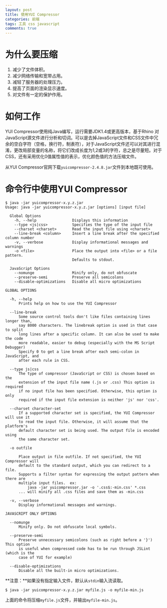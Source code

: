 ```yaml
---
layout: post
title: 使用YUI Compressor
categories: 前端
tags: 工具 css javascript
comments: true
---
```


# 为什么要压缩

1. 减少了文件体积。
2. 减少网络传输和宽带占用。
3. 减轻了服务器的处理压力。
4. 提高了页面的渲染显示速度。
5. 对文件有一定的保护作用。 

# 如何工作

YUI Compressor使用纯Java编写，运行需要JDK1.4或更高版本，基于Rhino 对JavaScript源文件进行分析和切词。可以是去掉JavaScript文件和CSS文件中冗余的空白字符（空格，换行符，制表符），对于JavaScript文件还可以对其进行混淆，更改局部变量的名称，将它们改成长度为1,2或3的字符，总之是尽量短。对于 CSS，还有采用优化0值属性值的表示，优化颜色值的方法压缩文件。

从YUI Compressor官网下载`yuicompressor-2.4.8.jar`文件到本地既可使用。

# 命令行中使用YUI Compressor

	$ java -jar yuicompressor-x.y.z.jar
	Usage: java -jar yuicompressor-x.y.z.jar [options] [input file]
	
	  Global Options
	    -h, --help                Displays this information
	    --type <js|css>           Specifies the type of the input file
	    --charset <charset>       Read the input file using <charset>
	    --line-break <column>     Insert a line break after the specified column number
	    -v, --verbose             Display informational messages and warnings
	    -o <file>                 Place the output into <file> or a file pattern.
	                              Defaults to stdout.
	
	  JavaScript Options
	    --nomunge                 Minify only, do not obfuscate
	    --preserve-semi           Preserve all semicolons
	    --disable-optimizations   Disable all micro optimizations
	
	GLOBAL OPTIONS
	
	  -h, --help
	      Prints help on how to use the YUI Compressor
	
	  --line-break
	      Some source control tools don't like files containing lines longer than,
	      say 8000 characters. The linebreak option is used in that case to split
	      long lines after a specific column. It can also be used to make the code
	      more readable, easier to debug (especially with the MS Script Debugger)
	      Specify 0 to get a line break after each semi-colon in JavaScript, and
	      after each rule in CSS.
	
	  --type js|css
	      The type of compressor (JavaScript or CSS) is chosen based on the
	      extension of the input file name (.js or .css) This option is required
	      if no input file has been specified. Otherwise, this option is only
	      required if the input file extension is neither 'js' nor 'css'.
	
	  --charset character-set
	      If a supported character set is specified, the YUI Compressor will use it
	      to read the input file. Otherwise, it will assume that the platform's
	      default character set is being used. The output file is encoded using
	      the same character set.
	
	  -o outfile
	
	      Place output in file outfile. If not specified, the YUI Compressor will
	      default to the standard output, which you can redirect to a file.
	      Supports a filter syntax for expressing the output pattern when there are
	      multiple input files.  ex:
	          java -jar yuicompressor.jar -o '.css$:-min.css' *.css
	      ... will minify all .css files and save them as -min.css
	
	  -v, --verbose
	      Display informational messages and warnings.
	
	JAVASCRIPT ONLY OPTIONS
	
	  --nomunge
	      Minify only. Do not obfuscate local symbols.
	
	  --preserve-semi
	      Preserve unnecessary semicolons (such as right before a '}') This option
	      is useful when compressed code has to be run through JSLint (which is the
	      case of YUI for example)
	
	  --disable-optimizations
	      Disable all the built-in micro optimizations.

**注意：**如果没有指定输入文件，默认从`stdin`输入流读取。

	$ java -jar yuicompressor-x.y.z.jar myfile.js -o myfile-min.js

上面的命令将压缩`myfile.js`文件，并输出`myfile-min.js`。